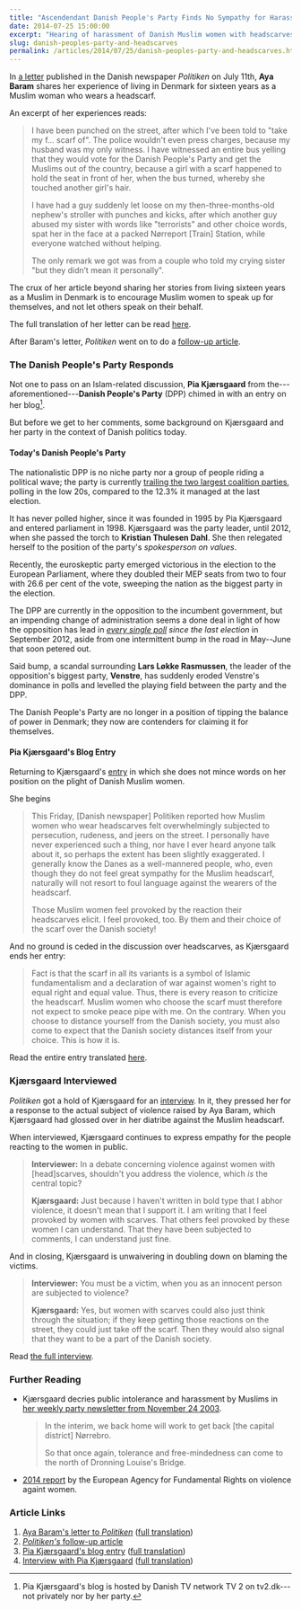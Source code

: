```yaml
---
title: "Ascendendant Danish People's Party Finds No Sympathy for Harassed Danish, Muslim Women"
date: 2014-07-25 15:00:00
excerpt: "Hearing of harassment of Danish Muslim women with headscarves, the Danish People's Party express empathy for the behaviour."
slug: danish-peoples-party-and-headscarves
permalink: /articles/2014/07/25/danish-peoples-party-and-headscarves.html
---
```

In [a letter][letter] published in the Danish newspaper <i>Politiken</i> on July 11th, **Aya Baram** shares her experience of living in Denmark for sixteen years as a Muslim woman who wears a headscarf.

An excerpt of her experiences reads:

>I have been punched on the street, after which I've been told to "take my f... scarf of". The police wouldn't even press charges, because my husband was my only witness. I have witnessed an entire bus yelling that they would vote for the Danish People's Party and get the Muslims out of the country, because a girl with a scarf happened to hold the seat in front of her, when the bus turned, whereby she touched another girl's hair.
>
>I have had a guy suddenly let loose on my then-three-months-old nephew's stroller with punches and kicks, after which another guy abused my sister with words like "terrorists" and other choice words, spat her in the face at a packed Nørreport [Train] Station, while everyone watched without helping.
>
>The only remark we got was from a couple who told my crying sister "but they didn’t mean it personally".

The crux of her article beyond sharing her stories from living sixteen years as a Muslim in Denmark is to encourage Muslim women to speak up for themselves, and not let others speak on their behalf.

The full translation of her letter can be read [here][letter-t].

After Baram's letter, <i>Politiken</i> went on to do a [follow-up article][follow-up].

### The Danish People's Party Responds ###
Not one to pass on an Islam-related discussion, **Pia Kjærsgaard** from the---aforementioned---**Danish People's Party** (DPP) chimed in with an entry on her blog[^tv2-blog].

But before we get to her comments, some background on Kjærsgaard and her party in the context of Danish politics today.

#### Today's Danish People's Party ####
The nationalistic DPP is no niche party nor a group of people riding a political wave; the party is currently [trailing the two largest coalition parties][polling], polling in the low 20s, compared to the 12.3% it managed at the last election.

It has never polled higher, since it was founded in 1995 by Pia Kjærsgaard and entered parliament in 1998. Kjærsgaard was the party leader, until 2012, when she passed the torch to **Kristian Thulesen Dahl**. She then relegated herself to the position of the party's *spokesperson on values*.

Recently, the euroskeptic party emerged victorious in the election to the European Parliament, where they doubled their MEP seats from two to four with 26.6 per cent of the vote, sweeping the nation as the biggest party in the election.

The DPP are currently in the opposition to the incumbent government, but an impending change of administration seems a done deal in light of how the opposition has lead in *[every single poll][polling] since the last election* in September 2012, aside from one intermittent bump in the road in May--June that soon petered out.

Said bump, a scandal surrounding **Lars Løkke Rasmussen**, the leader of the opposition's biggest party, **Venstre**, has suddenly eroded Venstre's dominance in polls and levelled the playing field between the party and the DPP.

The Danish People's Party are no longer in a position of tipping the balance of power in Denmark; they now are contenders for claiming it for themselves.

#### Pia Kjærsgaard's Blog Entry ####
Returning to Kjærsgaard's [entry][pia-k] in which she does not mince words on her position on the plight of Danish Muslim women.

She begins

>This Friday, [Danish newspaper] Politiken reported how Muslim women who wear headscarves felt overwhelmingly subjected to persecution, rudeness, and jeers on the street. I personally have never experienced such a thing, nor have I ever heard anyone talk about it, so perhaps the extent has been slightly exaggerated. I generally know the Danes as a well-mannered people, who, even though they do not feel great sympathy for the Muslim headscarf, naturally will not resort to foul language against the wearers of the headscarf.
>
>Those Muslim women feel provoked by the reaction their headscarves elicit. I feel provoked, too. By them and their choice of the scarf over the Danish society!

And no ground is ceded in the discussion over headscarves, as Kjærsgaard ends her entry:

>Fact is that the scarf in all its variants is a symbol of Islamic fundamentalism and a declaration of war against women's right to equal right and equal value. Thus, there is every reason to criticize the headscarf. Muslim women who choose the scarf must therefore not expect to smoke peace pipe with me. On the contrary. When you choose to distance yourself from the Danish society, you must also come to expect that the Danish society distances itself from your choice. This is how it is.

Read the entire entry translated [here][pia-k-t].

### Kjærsgaard Interviewed ###
<i>Politiken</i> got a hold of Kjærsgaard for an [interview][interview]. In it, they pressed her for a response to the actual subject of violence raised by Aya Baram, which Kjærsgaard had glossed over in her diatribe against the Muslim headscarf.

When interviewed, Kjærsgaard continues to express empathy for the people reacting to the women in public.

>**Interviewer:** In a debate concerning violence against women with [head]scarves, shouldn't you address the violence, which *is* the central topic?
>
>**Kjærsgaard:** Just because I haven't written in bold type that I abhor violence, it doesn't mean that I support it. I am writing that I feel provoked by women with scarves. That others feel provoked by these women I can understand. That they have been subjected to comments, I can understand just fine.

And in closing, Kjærsgaard is unwaivering in doubling down on blaming the victims.

>**Interviewer:** You must be a victim, when you as an innocent person are subjected to violence?
>
>**Kjærsgaard:** Yes, but women with scarves could also just think through the situation; if they keep getting those reactions on the street, they could just take off the scarf. Then they would also signal that they want to be a part of the Danish society.

Read [the full interview][interview-t].

### Further Reading ###
* Kjærsgaard decries public intolerance and harassment by Muslims in [her weekly party newsletter from November 24 2003][noerrebro].

    >In the interim, we back home will work to get back [the capital district] Nørrebro.
    >
    >So that once again, tolerance and free-mindedness can come to the north of Dronning Louise's Bridge.
* [2014 report][fra-report] by the European Agency for Fundamental Rights on violence againt women.

### Article Links ###
1. [Aya Baram's letter to <i>Politiken</i>][letter] ([full translation][letter-t])
2. [<i>Politiken's</i> follow-up article][follow-up]
3. [Pia Kjærsgaard's blog entry][pia-k] ([full translation][pia-k-t])
4. [Interview with Pia Kjærsgaard][interview] ([full translation][interview-t])

[^tv2-blog]: Pia Kjærsgaard's blog is hosted by Danish TV network TV 2 on tv2.dk---not privately nor by her party.

[letter]: http://www.microsofttranslator.com/bv.aspx?from=da&to=en&a=http%3A%2F%2Fpolitiken.dk%2Fdebat%2Fdebatindlaeg%2FECE2340214%2Fjeg-er-blevet-overfaldet-og-svinet-til-paa-grund-af-mit-toerklaede%2F
[letter-t]: https://gist.github.com/ndarville/0b7d56cdcb4620ecb6ad
[follow-up]: http://www.microsofttranslator.com/bv.aspx?from=da&to=en&a=http%3A%2F%2Fpolitiken.dk%2Findland%2FECE2340586%2Fkvinder-chikaneres-paa-grund-af-deres-toerklaede%2F
[polling]: https://en.wikipedia.org/w/index.php?title=Opinion_polling_for_the_next_Danish_general_election&oldid=616777716
[pia-k]: http://www.microsofttranslator.com/bv.aspx?from=da&to=en&a=http%3A%2F%2Fpolitik.tv2.dk%2F2014-07-14-jeg-f%25C3%25B8ler-mig-provokeret
[pia-k-t]: https://gist.github.com/ndarville/e2205ee779ef5962057e
[interview]: http://www.microsofttranslator.com/bv.aspx?from=da&to=en&a=http%3A%2F%2Fpolitiken.dk%2Fdebat%2FECE2343459%2Fjeg-foeler-mig-provokeret-af-kvinder-med-toerklaede%2F
[interview-t]: https://gist.github.com/ndarville/ceebac30db5399f77287
[noerrebro]: http://www.danskfolkeparti.dk/Giv_os_N%C3%B8rrebro_tilbage...
[fra-report]: http://fra.europa.eu/en/publication/2014/vaw-survey-main-results

